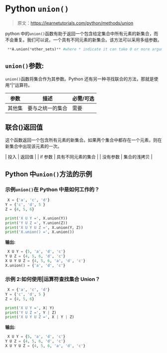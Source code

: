 # Python `union()`

> 原文：<https://learnetutorials.com/python/methods/union>

python 中的`union()`函数有助于返回一个包含给定集合中所有元素的新集合，而不会重复。我们可以说，一个具有不同元素的新集合。该方法可以采用多组参数。

```py
 **A.union(*other_sets)** #where * indicate it can take 0 or more arguments. 

```

## `union()`参数:

`union()`函数将集合作为其参数。Python 还有另一种寻找联合的方法，那就是使用“|”运算符。

| 参数 | 描述 | 必需/可选 |
| --- | --- | --- |
| 其他集 | 要与之统一的集合 | 需要 |

## 联合()返回值

这个函数返回一个包含所有元素的新集合。如果两个集合中都存在一个元素，则在新集合中出现该元素的一次。

| 投入 | 返回值 |
| if 参数 | 具有不同元素的集合 |
| 没有参数 | 集合的浅拷贝 |

## Python 中`union()`方法的示例

### 示例`union()`在 Python 中是如何工作的？

```py
 X = {'a', 'c', 'd'}
Y = {'c', 'd', 5 }
Z = {4, 5, 6}

print('X U Y =', X.union(Y))
print('Y U Z =', Y.union(Z))
print('X U Y U Z =', X.union(Y, Z))
print('X.union() =', X.union()) 

```

**输出:**

```py
 X U Y = {5, 'a', 'd', 'c'}
Y U Z = {4, 5, 6, 'd', 'c'}
X U Y U Z = {4, 5, 6, 'a', 'd', 'c'}
X.union() = {'a', 'd', 'c'} 
```

### 示例 2:如何使用|运算符查找集合 Union？

```py
 X = {'a', 'c', 'd'}
Y = {'c', 'd', 5 }
Z = {4, 5, 6}

print('X U Y =', X| Y)
print('Y U Z =', Y | Z)
print('X U Y U Z =', X | Y | Z) 

```

**输出:**

```py
 X U Y = {5, 'a', 'd', 'c'}
Y U Z = {4, 5, 6, 'd', 'c'}
X U Y U Z = {4, 5, 6, 'a', 'd', 'c'} 
```